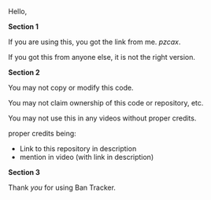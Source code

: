 Hello, 

**Section 1**

If you are using this, you got the link from me. *pzcax*. 

If you got this from anyone else, it is not the right version.


**Section 2**

You may not copy or modify this code.

You may not claim ownership of this code or repository, etc.

You may not use this in any videos without proper credits. 

proper credits being:
- Link to this repository in description
- mention in video (with link in description)


**Section 3**

Thank *you* for using Ban Tracker.
